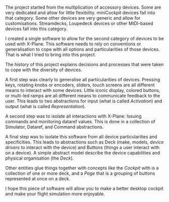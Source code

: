 The project started from the multiplication of accessory devices. Some are very dedicated and allow for little flexibility. miniCockpit devices fall into that category. Some other devices are very generic and allow for customisations. Streamdecks, Loupedeck devices or other MIDI-based devices fall into this category.

I created a single software to allow for the second category of devices to be used with X-Plane. This software needs to rely on conventions or generalisation to cope with all options and particularities of those devices. That is what I tried to bring into this project.

The history of this project explains decisions and processes that were taken to cope with the diversity of devices.

A first step was clearly to generalise all particularities of devices. Pressing keys, rotating knobs or encoders, sliders, touch screens are all different means to interact with some devices. Little iconic display, colored buttons, or multi-led ramps are all different means to communicate feedback to the user. This leads to two abstractions for input (what is called *Activation*) and output (what is called *Representation*).

A second step was to isolate all interactions with X-Plane: Issuing commands and monitoring dataref values. This is done in a collection of Simulator, Dataref, and Command abstractions.

A final step was to isolate this software from all device particularities and specificities. This leads to abstractions such as Deck (make, models, *device drivers* to interact with the device) and Buttons (things a user interact with on a device). A simple abstract model describe the device capabilities and physical organisation (the *Deck*).

Other entities glue things together with concepts like the *Cockpit* with is a collection of one or more deck, and a *Page* that is a grouping of buttons represented at once on a deck.

I hope this piece of software will allow you to make a better desktop cockpit and make your flight simulation more enjoyable.
